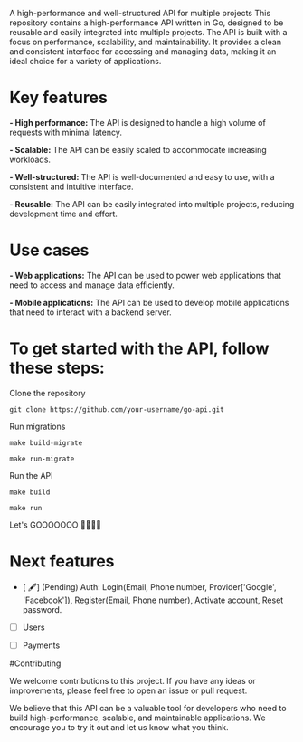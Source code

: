 A high-performance and well-structured API for multiple projects
This repository contains a high-performance API written in Go, designed to be reusable and easily integrated into multiple projects. The API is built with a focus on performance, scalability, and maintainability. It provides a clean and consistent interface for accessing and managing data, making it an ideal choice for a variety of applications.


# Key features

**- High performance:** The API is designed to handle a high volume of requests with minimal latency.

**- Scalable:** The API can be easily scaled to accommodate increasing workloads.

**- Well-structured:** The API is well-documented and easy to use, with a consistent and intuitive interface.

**- Reusable:** The API can be easily integrated into multiple projects, reducing development time and effort.


# Use cases

**- Web applications:** The API can be used to power web applications that need to access and manage data efficiently.

**- Mobile applications:** The API can be used to develop mobile applications that need to interact with a backend server.


# To get started with the API, follow these steps:

Clone the repository

`git clone https://github.com/your-username/go-api.git`


Run migrations

`make build-migrate`

`make run-migrate`


Run the API

`make build`

`make run`

Let's GOOOOOOO 🚀🚀🚀🚀


# Next features

- [ 🖋️] \(Pending) Auth: Login(Email, Phone number, Provider['Google', 'Facebook']), Register(Email, Phone number), Activate account, Reset password.

- [ ] Users

- [ ] Payments

#Contributing

We welcome contributions to this project. If you have any ideas or improvements, please feel free to open an issue or pull request.

We believe that this API can be a valuable tool for developers who need to build high-performance, scalable, and maintainable applications. We encourage you to try it out and let us know what you think.
